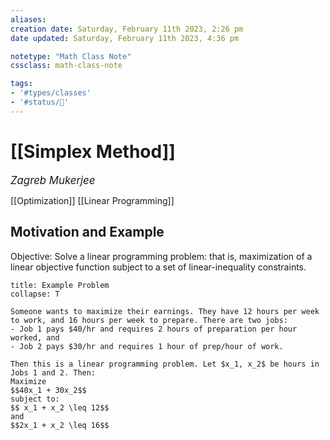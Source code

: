 ```yaml
---
aliases:
creation date: Saturday, February 11th 2023, 2:26 pm
date updated: Saturday, February 11th 2023, 4:36 pm

notetype: "Math Class Note"
cssclass: math-class-note

tags: 
- '#types/classes'
- '#status/🚧'
---
```


# [[Simplex Method]]
<span style = "font-size:120%"><i >Zagreb Mukerjee </i></span>


[[Optimization]]
[[Linear Programming]]


## Motivation and Example

Objective: Solve a linear programming problem: that is, maximization of a linear objective function subject to a set of linear-inequality constraints. 


``` ad-example
title: Example Problem
collapse: T

Someone wants to maximize their earnings. They have 12 hours per week to work, and 16 hours per week to prepare. There are two jobs: 
- Job 1 pays $40/hr and requires 2 hours of preparation per hour worked, and 
- Job 2 pays $30/hr and requires 1 hour of prep/hour of work. 

Then this is a linear programming problem. Let $x_1, x_2$ be hours in Jobs 1 and 2. Then: 
Maximize 
$$40x_1 + 30x_2$$
subject to: 
$$ x_1 + x_2 \leq 12$$ 
and 
$$2x_1 + x_2 \leq 16$$


```
